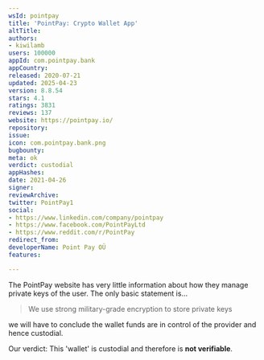 ```yaml
---
wsId: pointpay
title: 'PointPay: Crypto Wallet App'
altTitle: 
authors:
- kiwilamb
users: 100000
appId: com.pointpay.bank
appCountry: 
released: 2020-07-21
updated: 2025-04-23
version: 8.8.54
stars: 4.1
ratings: 3831
reviews: 137
website: https://pointpay.io/
repository: 
issue: 
icon: com.pointpay.bank.png
bugbounty: 
meta: ok
verdict: custodial
appHashes: 
date: 2021-04-26
signer: 
reviewArchive: 
twitter: PointPay1
social:
- https://www.linkedin.com/company/pointpay
- https://www.facebook.com/PointPayLtd
- https://www.reddit.com/r/PointPay
redirect_from: 
developerName: Point Pay OÜ
features: 

---
```


The PointPay website has very little information about how they manage private keys of the user.
The only basic statement is...

> We use strong military-grade encryption to store private keys

we will have to conclude the wallet funds are in control of the provider and hence custodial.

Our verdict: This 'wallet' is custodial and therefore is **not verifiable**.

